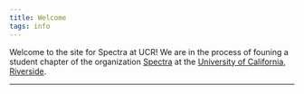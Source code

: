 ```yaml
---
title: Welcome
tags: info
---
```


Welcome to the site for Spectra at UCR! We are in the process of founing a student chapter of the organization [Spectra](lgbtqmath.org) at the [University of California, Riverside](https://mathdept.ucr.edu/).

<!-- You may want to [config the site](https://kitian616.github.io/jekyll-TeXt-theme/docs/en/configuration) or [writing a post](https://kitian616.github.io/jekyll-TeXt-theme/docs/en/writing-posts) next. -->

<!--more-->

---

